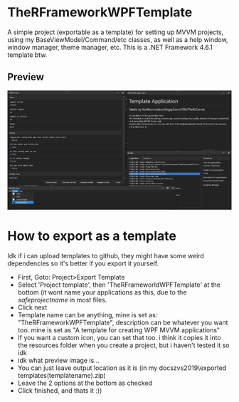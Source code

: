 # TheRFrameworkWPFTemplate
A simple project (exportable as a template) for setting up MVVM projects, using my BaseViewModel/Command/etc classes, as well as a help window, window manager, theme manager, etc.
This is a .NET Framework 4.6.1 template btw.
## Preview
![](TheRFrameworkWPFTemplate_2021-01-27_10.29.30.png)
# How to export as a template
Idk if i can upload templates to github, they might have some weird dependencies so it's better if you export it yourself.

- First, Goto: Project>Export Template
- Select 'Project template', then 'TheRFrameworldWPFTemplate' at the bottom (it wont name your applications as this, due to the $safeprojectname$ in most files.
- Click next
- Template name can be anything, mine is set as: "TheRFrameworkWPFTemplate", description can be whatever you want too. mine is set as "A template for creating WPF MVVM applications"
- If you want a custom icon, you can set that too. i think it copies it into the resources folder when you create a project, but i haven't tested it so idk
- idk what preview image is...
- You can just leave output location as it is (in my docszvs2019\exported templates\(templatename).zip)
- Leave the 2 options at the bottom as checked
- Click finished, and thats it :))
